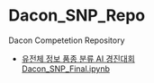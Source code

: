 # Dacon_SNP_Repo
Dacon Competetion Repository

* [유전체 정보 품종 분류 AI 경진대회](https://dacon.io/competitions/official/236035/overview/description) </br>
  [Dacon_SNP_Final.ipynb](https://github.com/Byeon-MJ/Dacon_Competition_Repo/blob/main/Dacon_SNP_Final.ipynb)
